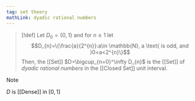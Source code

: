 ```yaml
---
tag: set theory
mathLink: dyadic rational numbers
---
```

>[!def]
Let $D_{0}=\{0,1\}$ and for $n≥1$ let $$D_{n}=\{\frac{a}{2^{n}}:a\in \mathbb{N}, a \text{ is odd, and }0<a<2^{n}\}$$Then, the [[Set]] $D=\bigcup_{n=0}^\infty D_{n}$ is the [[Set]] of *dyadic rational numbers* in the [[Closed Set]] unit interval.

>[!note]
>$D$ is [[Dense]] in $[0,1]$

